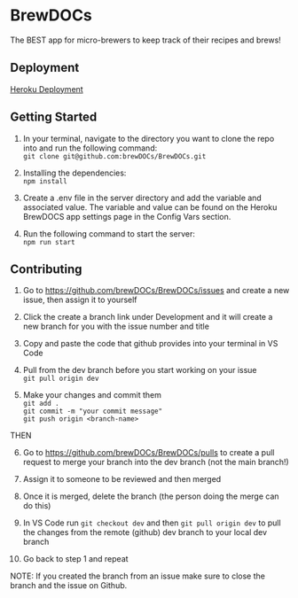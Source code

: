 # BrewDOCs

The BEST app for micro-brewers to keep track of their recipes and brews!

## Deployment

[Heroku Deployment](https://brewdocstest-9748decbee50.herokuapp.com/)

## Getting Started

1. In your terminal, navigate to the directory you want to clone the repo into and run the following command:  
   `git clone git@github.com:brewDOCs/BrewDOCs.git`

2. Installing the dependencies:  
   `npm install`

3. Create a .env file in the server directory and add the variable and associated value. The variable and value can be found on the Heroku BrewDOCS app settings page in the Config Vars section.

4. Run the following command to start the server:  
   `npm run start`

## Contributing

1. Go to https://github.com/brewDOCs/BrewDOCs/issues and create a new issue, then assign it to yourself

2. Click the create a branch link under Development and it will create a new branch for you with the issue number and title

3. Copy and paste the code that github provides into your terminal in VS Code

4. Pull from the dev branch before you start working on your issue  
   `git pull origin dev`

5. Make your changes and commit them  
   `git add .`  
   `git commit -m "your commit message"`  
   `git push origin <branch-name>`

THEN

6. Go to https://github.com/brewDOCs/BrewDOCs/pulls to create a pull request to merge your branch into the dev branch (not the main branch!)

7. Assign it to someone to be reviewed and then merged

8. Once it is merged, delete the branch (the person doing the merge can do this)

9. In VS Code run `git checkout dev` and then `git pull origin dev` to pull the changes from the remote (github) dev branch to your local dev branch

10. Go back to step 1 and repeat

NOTE: If you created the branch from an issue make sure to close the branch and the issue on Github.
